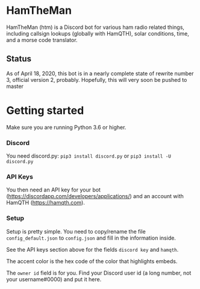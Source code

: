 # HamTheMan
HamTheMan (htm) is a Discord bot for various ham radio related things, including callsign lookups (globally with HamQTH), solar conditions, time, and a morse code translator. 

## Status
As of April 18, 2020, this bot is in a nearly complete state of rewrite number 3, official version 2, probably. Hopefully, this will very soon be pushed to master

# Getting started
Make sure you are running Python 3.6 or higher.

### Discord
You need discord.py: `pip3 install discord.py` or `pip3 install -U discord.py`

### API Keys
You then need an API key for your bot (https://discordapp.com/developers/applications/) and an account with HamQTH (https://hamqth.com).

### Setup
Setup is pretty simple. You need to copy/rename the file `config_default.json` to `config.json` and fill in the information inside.

See the API keys section above for the fields `discord key` and `hamqth`.

The accent color is the hex code of the color that highlights embeds.

The `owner id` field is for you. Find your Discord user id (a long number, not your username#0000) and put it here.
